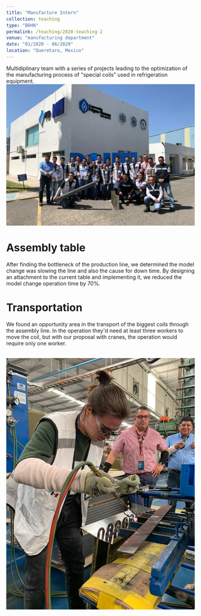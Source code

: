 ```yaml
---
title: "Manufacture Intern"
collection: teaching
type: "BOHN"
permalink: /teaching/2020-teaching-2
venue: "manufacturing department"
date: "01/2020 - 06/2020"
location: "Queretaro, Mexico"
---
```


Multidiplinary team with a series of projects leading to the optimization of the manufacturing process of "special coils" used in refrigeration equipment. 
<br/><img src='/images/BohnTeam.jpeg'>


Assembly table 
====== 

After finding the bottleneck of the production line, we determined the model change was slowing the line and also the cause for down time. By designing an attachment to the current table and implementing it, we reduced the model change operation time by 70%.   


Transportation 
====== 

We found an opportunity area in the transport of the biggest coils through the assembly line. In the operation they'd need at least three workers to move the coil, but with our proposal with cranes, the operation would require only one worker.  

<br/><img src='/images/BOHN_Work.jpg'>

